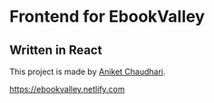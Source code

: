 # Frontend for EbookValley
## Written in React

This project is made by [Aniket Chaudhari](https://instagram.com/aniket.chaudhari3).
 
https://ebookvalley.netlify.com
